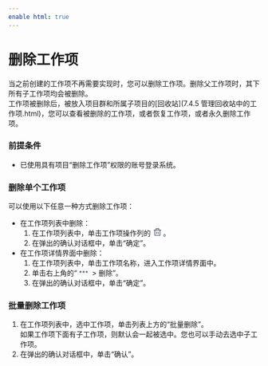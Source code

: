 ```yaml
---
enable html: true
---
```

# 删除工作项

当之前创建的工作项不再需要实现时，您可以删除工作项。删除父工作项时，其下所有子工作项均会被删除。       
工作项被删除后，被放入项目群和所属子项目的[回收站](7.4.5 管理回收站中的工作项.html)，您可以查看被删除的工作项，或者恢复工作项，或者永久删除工作项。

### 前提条件
* 已使用具有项目“删除工作项”权限的账号登录系统。

### 删除单个工作项               
可以使用以下任意一种方式删除工作项：
* 在工作项列表中删除：
  1. 在工作项列表中，单击工作项操作列的![](fig/delete01.png)。
  2. 在弹出的确认对话框中，单击“确定”。
* 在工作项详情界面中删除：
  1. 在工作项列表中，单击工作项名称，进入工作项详情界面中。
  2. 单击右上角的“![](fig/more.png) > 删除”。
  3. 在弹出的确认对话框中，单击“确定”。

### 批量删除工作项             
1. 在工作项列表中，选中工作项，单击列表上方的“批量删除”。                  
  如果工作项下面有子工作项，则默认会一起被选中。您也可以手动去选中子工作项。            
2. 在弹出的确认对话框中，单击“确认”。
     
    
